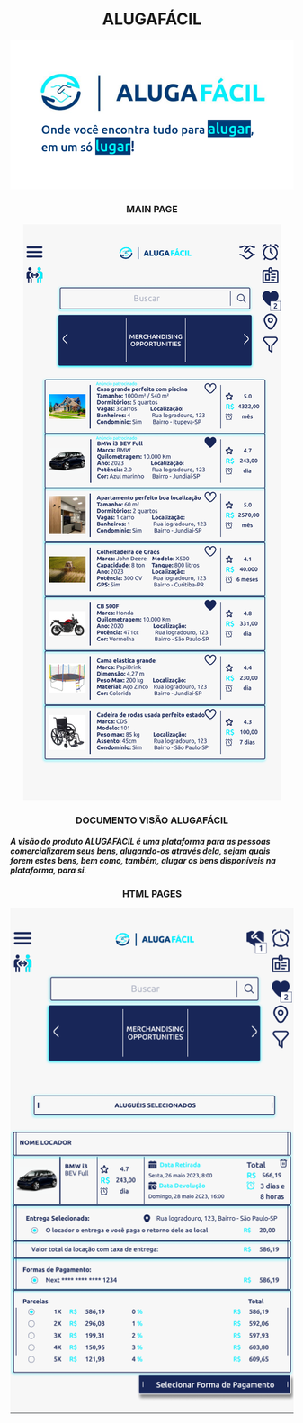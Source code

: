 <h1 align="center">
  ALUGAFÁCIL
</h1>

<p align="center"><img src="FrontEnd/assets/images/AlugafacilIntro.png"></p>


<h3 align="center">
  MAIN PAGE
</h3>

<p align="center"><img src="FrontEnd/assets/images/Alugafacil.png"></p> 

<h3 align="center">
  DOCUMENTO VISÃO ALUGAFÁCIL
</h3>

<h5 text-align="justify">
  A visão do produto ALUGAFÁCIL é uma plataforma para as pessoas comercializarem seus bens, alugando-os através dela, sejam quais forem estes bens, bem como, também, alugar os bens disponíveis na plataforma, para si.
</h5>
<h3 align="center">
  HTML PAGES
</h3>
<p align="center"><img src="FrontEnd/assets/images/Alugafacil2.png"></p>



